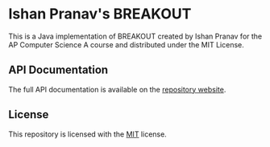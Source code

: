 # Ishan Pranav\'s BREAKOUT
This is a Java implementation of BREAKOUT created by Ishan Pranav for the AP Computer Science A course and distributed under the MIT License.
## API Documentation
The full API documentation is available on the [repository website](https://ishanpranav.github.io/breakout/).
## License
This repository is licensed with the [MIT](LICENSE) license.